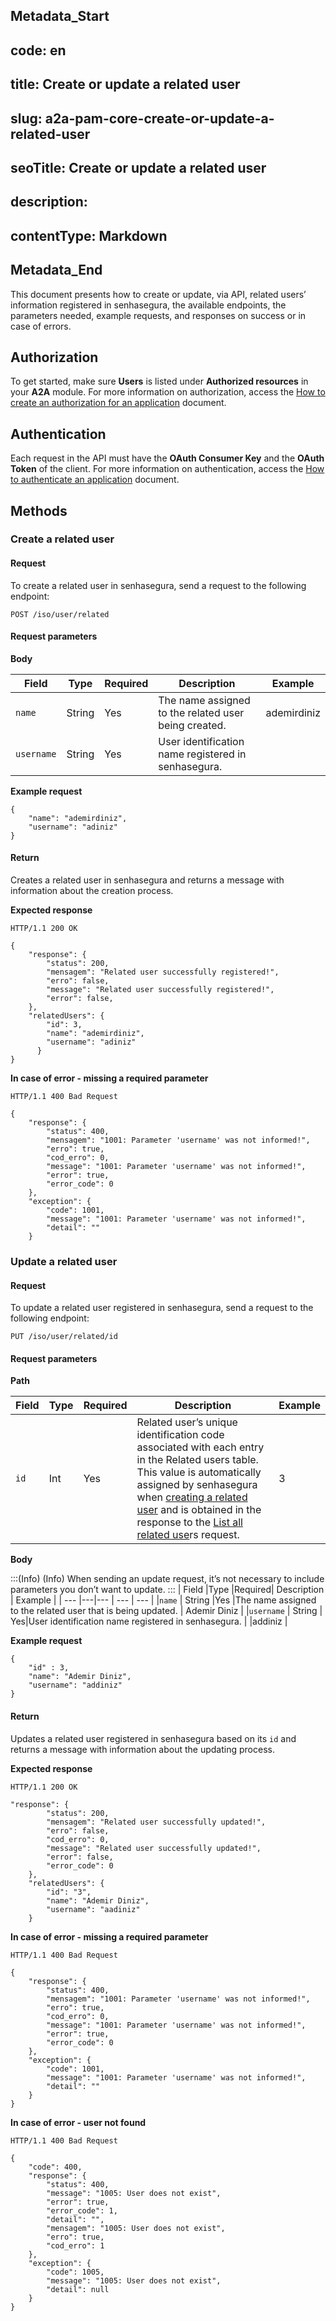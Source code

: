 ## Metadata_Start 
## code: en
## title: Create or update a related user 
## slug: a2a-pam-core-create-or-update-a-related-user 
## seoTitle: Create or update a related user 
## description:  
## contentType: Markdown 
## Metadata_End
This document presents how to create or update, via API, related users’ information registered in senhasegura, the available endpoints, the parameters needed, example requests, and responses on success or in case of errors.

## Authorization
To get started, make sure **Users** is listed under **Authorized resources** in your **A2A** module. For more information on authorization, access the [How to create an authorization for an application](/v3-32/docs/a2a-how-to-create-an-authorization-for-an-application) document.

## Authentication
Each request in the API must have the **OAuth Consumer Key** and the **OAuth Token** of the client.
For more information on authentication, access the [How to authenticate an application](/v3-32/docs/a2a-how-to-authenticate-an-application) document.

## Methods
### Create a related user
#### Request
To create a related user in senhasegura, send a request to the following endpoint:

```
POST /iso/user/related
```

#### Request parameters

**Body**

| Field |Type |Required| Description | Example |
| --- |---|--- | --- |  --- | 
|`name` | String |Yes |The name assigned to the related user being created.  | ademirdiniz |
|`username` | String | Yes|User identification name registered in senhasegura. | |adiniz |

**Example request**

```
{ 
    "name": "ademirdiniz",
    "username": "adiniz"
}
```
#### Return
Creates a related user in senhasegura and returns a message with information about the creation process.

**Expected response**

```
HTTP/1.1 200 OK
```

```
{
    "response": {
        "status": 200,
        "mensagem": "Related user successfully registered!",
        "erro": false,
        "message": "Related user successfully registered!",
        "error": false,
    },
    "relatedUsers": {          
        "id": 3,
        "name": "ademirdiniz",
        "username": "adiniz"
      }
}
```

**In case of error - missing a required parameter**

```
HTTP/1.1 400 Bad Request
```

```
{
    "response": {
        "status": 400,
        "mensagem": "1001: Parameter 'username' was not informed!",
        "erro": true,
        "cod_erro": 0,
        "message": "1001: Parameter 'username' was not informed!",
        "error": true,
        "error_code": 0
    },
    "exception": {
        "code": 1001,
        "message": "1001: Parameter 'username' was not informed!",
        "detail": ""
    }
```

### Update a related user
#### Request
To update a related user registered in senhasegura, send a request to the following endpoint:

```
PUT /iso/user/related/id
```
#### Request parameters
**Path**

| Field |Type |Required| Description | Example |
| --- |---|--- | --- |  --- | 
|`id` | Int |Yes |Related user’s unique identification code associated with each entry in the Related users table. This value is automatically assigned by senhasegura when [creating a related user](/v3-32/docs/a2a-pam-core-create-or-update-a-related-user#create-a-related-user) and is obtained in the response to the [List all related use](/v3-32/docs/a2a-pam-core-list-related-users)rs request. | 3 |

**Body**

:::(Info) (Info)
When sending an update request, it’s not necessary to include parameters you don’t want to update.
:::
| Field |Type |Required| Description | Example |
| --- |---|--- | --- |  --- | 
|`name` | String |Yes |The name assigned to the related user that is being updated. | Ademir Diniz |
|`username` | String | Yes|User identification name registered in senhasegura. | |addiniz |

**Example request**

```
{ 
    "id" : 3,
    "name": "Ademir Diniz",
    "username": "addiniz"
}
```

#### Return
Updates a related user registered in senhasegura based on its `id` and returns a message with information about the updating process.

**Expected response** 

```
HTTP/1.1 200 OK
```

```
"response": {
        "status": 200,
        "mensagem": "Related user successfully updated!",
        "erro": false,
        "cod_erro": 0,
        "message": "Related user successfully updated!",
        "error": false,
        "error_code": 0
    },
    "relatedUsers": {
        "id": "3",
        "name": "Ademir Diniz",
        "username": "aadiniz"
    }
```

**In case of error - missing a required parameter**

```
HTTP/1.1 400 Bad Request
```

```
{
    "response": {
        "status": 400,
        "mensagem": "1001: Parameter 'username' was not informed!",
        "erro": true,
        "cod_erro": 0,
        "message": "1001: Parameter 'username' was not informed!",
        "error": true,
        "error_code": 0
    },
    "exception": {
        "code": 1001,
        "message": "1001: Parameter 'username' was not informed!",
        "detail": ""
    }
}
```

**In case of error - user not found**

```
HTTP/1.1 400 Bad Request
```

```
{
    "code": 400,
    "response": {
        "status": 400,
        "message": "1005: User does not exist",
        "error": true,
        "error_code": 1,
        "detail": "",
        "mensagem": "1005: User does not exist",
        "erro": true,
        "cod_erro": 1
    },
    "exception": {
        "code": 1005,
        "message": "1005: User does not exist",
        "detail": null
    }
}
```